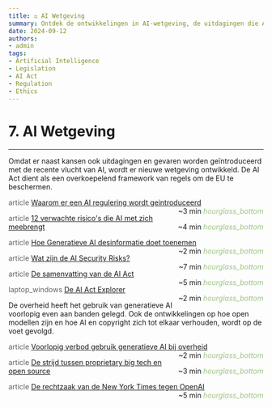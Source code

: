 ```yaml
---
title: ⚖️ AI Wetgeving
summary: Ontdek de ontwikkelingen in AI-wetgeving, de uitdagingen die AI met zich meebrengt, en hoe overheden en bedrijven hierop reageren.
date: 2024-09-12
authors:
- admin
tags:
- Artificial Intelligence
- Legislation
- AI Act
- Regulation
- Ethics
---
```


# 7. AI Wetgeving

---

Omdat er naast kansen ook uitdagingen en gevaren worden geïntroduceerd met de recente vlucht van AI, wordt er nieuwe wetgeving ontwikkeld. De AI Act dient als een overkoepelend framework van regels om de EU te beschermen.

<span class="material-symbols-outlined" style="color: #5f6368;">article</span> [Waarom er een AI regulering wordt geintroduceerd](https://example.com/why-ai-regulation) <span style="float: right;">~3 min <i class="material-icons" style="color: #9DC384;">hourglass_bottom</i></span>

<span class="material-symbols-outlined" style="color: #5f6368;">article</span> [12 verwachte risico's die AI met zich meebrengt](https://example.com/12-ai-risks) <span style="float: right;">~4 min <i class="material-icons" style="color: #9DC384;">hourglass_bottom</i></span>

<span class="material-symbols-outlined" style="color: #5f6368;">article</span> [Hoe Generatieve AI desinformatie doet toenemen](https://example.com/generative-ai-disinformation) <span style="float: right;">~2 min <i class="material-icons" style="color: #9DC384;">hourglass_bottom</i></span>

<span class="material-symbols-outlined" style="color: #5f6368;">article</span> [Wat zijn de AI Security Risks?](https://example.com/ai-security-risks) <span style="float: right;">~7 min <i class="material-icons" style="color: #9DC384;">hourglass_bottom</i></span>

<span class="material-symbols-outlined" style="color: #5f6368;">article</span> [De samenvatting van de AI Act](https://example.com/ai-act-summary) <span style="float: right;">~5 min <i class="material-icons" style="color: #9DC384;">hourglass_bottom</i></span>

<span class="material-symbols-outlined" style="color: #5f6368;">laptop_windows</span> [De AI Act Explorer](https://example.com/ai-act-explorer) <span style="float: right;">~2 min <i class="material-icons" style="color: #9DC384;">hourglass_bottom</i></span>

De overheid heeft het gebruik van generatieve AI voorlopig even aan banden gelegd. Ook de ontwikkelingen op hoe open modellen zijn en hoe AI en copyright zich tot elkaar verhouden, wordt op de voet gevolgd.

<span class="material-symbols-outlined" style="color: #5f6368;">article</span> [Voorlopig verbod gebruik generatieve AI bij overheid](https://example.com/government-ai-ban) <span style="float: right;">~2 min <i class="material-icons" style="color: #9DC384;">hourglass_bottom</i></span>

<span class="material-symbols-outlined" style="color: #5f6368;">article</span> [De strijd tussen proprietary big tech en open source](https://example.com/big-tech-vs-open-source) <span style="float: right;">~3 min <i class="material-icons" style="color: #9DC384;">hourglass_bottom</i></span>

<span class="material-symbols-outlined" style="color: #5f6368;">article</span> [De rechtzaak van de New York Times tegen OpenAI](https://example.com/nyt-vs-openai) <span style="float: right;">~5 min <i class="material-icons" style="color: #9DC384;">hourglass_bottom</i></span>